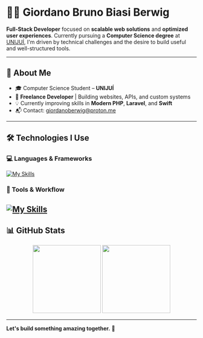 # 👨‍💻 Giordano Bruno Biasi Berwig

**Full-Stack Developer** focused on **scalable web solutions** and **optimized user experiences**. Currently pursuing a **Computer Science degree** at [UNIJUÍ](https://www.unijui.edu.br), I'm driven by technical challenges and the desire to build useful and well-structured tools.

---

## 🧠 About Me

- 🎓 Computer Science Student – **UNIJUÍ**
- 💼 **Freelance Developer** | Building websites, APIs, and custom systems
- 💡 Currently improving skills in **Modern PHP**, **Laravel**, and **Swift**
- 📬 Contact: [giordanoberwig@proton.me](mailto:giordanoberwig@proton.me)

---

## 🛠️ Technologies I Use

### 💻 Languages & Frameworks
[![My Skills](https://skillicons.dev/icons?i=php,laravel,py,go,sass,bootstrap)](https://skillicons.dev)

### 🧰 Tools & Workflow
[![My Skills](https://skillicons.dev/icons?i=arch,git,postman,docker,mysql)](https://skillicons.dev)
---

## 📊 GitHub Stats

<div align="center">
  <img height="180em" src="https://github-readme-stats.vercel.app/api?username=ggkooo&show_icons=true&theme=dark&include_all_commits=true&count_private=true&hide_border=true"/>
  <img height="180em" src="https://github-readme-stats.vercel.app/api/top-langs/?username=ggkooo&layout=compact&langs_count=8&theme=dark&hide_border=true"/>
</div>

---

**Let's build something amazing together.** 🚀
